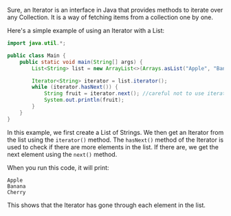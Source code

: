Sure, an Iterator is an interface in Java that provides methods to iterate over any Collection. It is a way of fetching items from a collection one by one.

Here's a simple example of using an Iterator with a List:

```java
import java.util.*;

public class Main {
    public static void main(String[] args) {
        List<String> list = new ArrayList<>(Arrays.asList("Apple", "Banana", "Cherry"));

        Iterator<String> iterator = list.iterator();
        while (iterator.hasNext()) {
            String fruit = iterator.next(); //careful not to use iterator.next() to compare otherwise it jumps
            System.out.println(fruit);
        }
    }
}
```

In this example, we first create a List of Strings. We then get an Iterator from the list using the `iterator()` method. The `hasNext()` method of the Iterator is used to check if there are more elements in the list. If there are, we get the next element using the `next()` method.

When you run this code, it will print:

```
Apple
Banana
Cherry
```

This shows that the Iterator has gone through each element in the list.